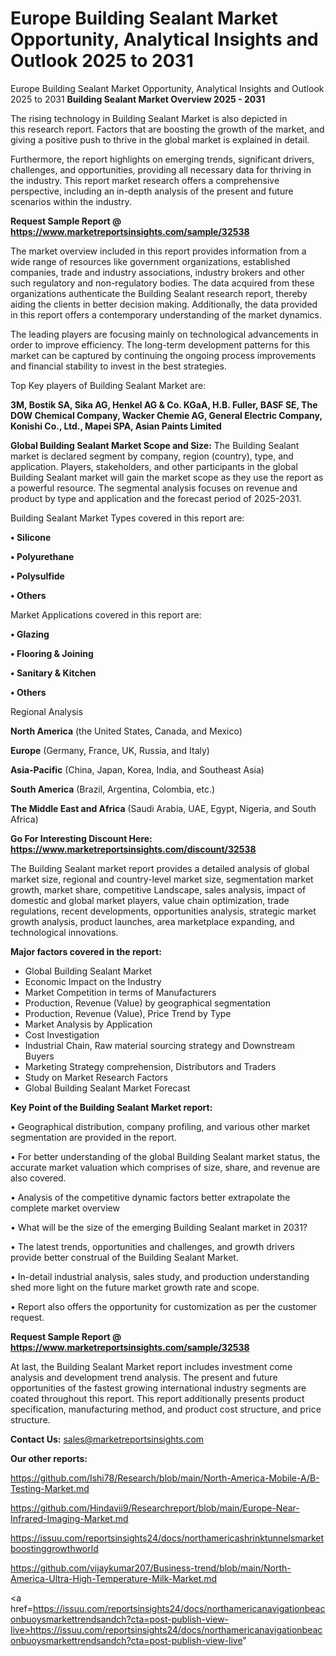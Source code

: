# Europe Building Sealant Market Opportunity, Analytical Insights and Outlook 2025 to 2031
Europe Building Sealant Market Opportunity, Analytical Insights and Outlook 2025 to 2031
<Strong> Building Sealant Market Overview 2025 - 2031</strong>

The rising technology in Building Sealant Market is also depicted in this research report. Factors that are boosting the growth of the market, and giving a positive push to thrive in the global market is explained in detail.

Furthermore, the report highlights on emerging trends, significant drivers, challenges, and opportunities, providing all necessary data for thriving in the industry. This report market research offers a comprehensive perspective, including an in-depth analysis of the present and future scenarios within the industry.

<strong>Request Sample Report @ <a href=https://www.marketreportsinsights.com/sample/32538>https://www.marketreportsinsights.com/sample/32538</a></strong>

The market overview included in this report provides information from a wide range of resources like government organizations, established companies, trade and industry associations, industry brokers and other such regulatory and non-regulatory bodies. The data acquired from these organizations authenticate the Building Sealant research report, thereby aiding the clients in better decision making. Additionally, the data provided in this report offers a contemporary understanding of the market dynamics.

The leading players are focusing mainly on technological advancements in order to improve efficiency. The long-term development patterns for this market can be captured by continuing the ongoing process improvements and financial stability to invest in the best strategies.

Top Key players of Building Sealant Market are:

<strong>3M, Bostik SA, Sika AG, Henkel AG & Co. KGaA, H.B. Fuller, BASF SE, The DOW Chemical Company, Wacker Chemie AG, General Electric Company, Konishi Co., Ltd., Mapei SPA, Asian Paints Limited</strong>

<strong><b>Global Building Sealant Market Scope and Size:</b></strong>
The Building Sealant market is declared segment by company, region (country), type, and application. Players, stakeholders, and other participants in the global Building Sealant market will gain the market scope as they use the report as a powerful resource. The segmental analysis focuses on revenue and product by type and application and the forecast period of 2025-2031.

Building Sealant Market Types covered in this report are:

<strong>•  Silicone

•  Polyurethane

•  Polysulfide

•  Others</strong>

Market Applications covered in this report are:

<strong>•  Glazing

•  Flooring & Joining

•  Sanitary & Kitchen

•  Others</strong> 

Regional Analysis

<strong>North America</strong> (the United States, Canada, and Mexico)

<strong>Europe</strong> (Germany, France, UK, Russia, and Italy)

<strong>Asia-Pacific</strong> (China, Japan, Korea, India, and Southeast Asia)

<strong>South America</strong> (Brazil, Argentina, Colombia, etc.)

<strong>The Middle East and Africa</strong> (Saudi Arabia, UAE, Egypt, Nigeria, and South Africa)

<strong>Go For Interesting Discount Here: <a href=https://www.marketreportsinsights.com/discount/32538>https://www.marketreportsinsights.com/discount/32538</a></strong>

The Building Sealant market report provides a detailed analysis of global market size, regional and country-level market size, segmentation market growth, market share, competitive Landscape, sales analysis, impact of domestic and global market players, value chain optimization, trade regulations, recent developments, opportunities analysis, strategic market growth analysis, product launches, area marketplace expanding, and technological innovations.

<strong><b>Major factors covered in the report:</b></strong>
<ul>
  <li>Global Building Sealant Market </li>
  <li>Economic Impact on the Industry</li>
  <li>Market Competition in terms of Manufacturers</li>
  <li>Production, Revenue (Value) by geographical segmentation</li>
  <li>Production, Revenue (Value), Price Trend by Type</li>
  <li>Market Analysis by Application</li>
  <li>Cost Investigation</li>
  <li>Industrial Chain, Raw material sourcing strategy and Downstream Buyers</li>
  <li>Marketing Strategy comprehension, Distributors and Traders</li>
  <li>Study on Market Research Factors</li>
  <li>Global Building Sealant Market Forecast</li>
</ul>

<strong><b>Key Point of the Building Sealant Market report:</b></strong>

• Geographical distribution, company profiling, and various other market segmentation are provided in the report.

• For better understanding of the global Building Sealant market status, the accurate market valuation which comprises of size, share, and revenue are also covered.

• Analysis of the competitive dynamic factors better extrapolate the complete market overview

• What will be the size of the emerging Building Sealant market in 2031?

• The latest trends, opportunities and challenges, and growth drivers provide better construal of the Building Sealant Market.

• In-detail industrial analysis, sales study, and production understanding shed more light on the future market growth rate and scope.

• Report also offers the opportunity for customization as per the customer request.

<strong>Request Sample Report @ <a href=https://www.marketreportsinsights.com/sample/32538>https://www.marketreportsinsights.com/sample/32538</a></strong>

At last, the Building Sealant Market report includes investment come analysis and development trend analysis. The present and future opportunities of the fastest growing international industry segments are coated throughout this report. This report additionally presents product specification, manufacturing method, and product cost structure, and price structure.

<strong>Contact Us:</strong>
sales@marketreportsinsights.com

<strong>Our other reports:</strong>

<a href=https://github.com/Ishi78/Research/blob/main/North-America-Mobile-A/B-Testing-Market.md>https://github.com/Ishi78/Research/blob/main/North-America-Mobile-A/B-Testing-Market.md</a>

<a href=https://github.com/Hindavii9/Researchreport/blob/main/Europe-Near-Infrared-Imaging-Market.md>https://github.com/Hindavii9/Researchreport/blob/main/Europe-Near-Infrared-Imaging-Market.md</a>

<a href=https://issuu.com/reportsinsights24/docs/northamericashrinktunnelsmarketboostinggrowthworld>https://issuu.com/reportsinsights24/docs/northamericashrinktunnelsmarketboostinggrowthworld</a>

<a href=https://github.com/vijaykumar207/Business-trend/blob/main/North-America-Ultra-High-Temperature-Milk-Market.md>https://github.com/vijaykumar207/Business-trend/blob/main/North-America-Ultra-High-Temperature-Milk-Market.md</a>

<a href=https://issuu.com/reportsinsights24/docs/northamericanavigationbeaconbuoysmarkettrendsandch?cta=post-publish-view-live>https://issuu.com/reportsinsights24/docs/northamericanavigationbeaconbuoysmarkettrendsandch?cta=post-publish-view-live</a>"
